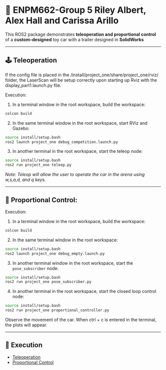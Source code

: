 # 🏫 ENPM662-Group 5 Riley Albert, Alex Hall and Carissa Arillo

This ROS2 package demonstrates **teleoperation and proportional control** of a **custom-designed** toy car with a trailer designed in **SolidWorks**

---

## 🕹️ Teleoperation

If the config file is placed in the <root workspace>/install/project_one/share/project_one/rviz/ folder, the LaserScan will be setup correctly upon starting up Rviz with the display_part1.launch.py file. 

Execution:

1. In a terminal window in the root workspace, build the workspace:
   
```bash
colcon build
```

2. In the same terminal window in the root workspace, start RViz and Gazebo:
   
```bash
source install/setup.bash
ros2 launch project_one debug_competition.launch.py
```

3. In another terminal in the root workspace, start the teleop node:
```bash
source install/setup.bash
ros2 run project_one teleop.py
```

*Note: Teleop will allow the user to operate the car in the arena using w,s,a,d, and q keys.*

---

## 🧠 Proportional Control:

Execution:

1. In a terminal window in the root workspace, build the workspace:

```bash
colcon build
```

2. In the same terminal window in the root workspace:

```bash
source install/setup.bash
ros2 launch project_one debug_empty.launch.py
```

3. In another terminal window in the root workspace, start the `pose_subscriber` node:

```bash
source install/setup.bash
ros2 run project_one pose_subscriber.py
```

4. In another terminal in the root workspace, start the closed loop control node:

```bash
source install/setup.bash
ros2 run project_one proportional_controller.py
```

Observe the movement of the car. When ctrl + c is entered in the terminal, the plots will appear.

---

## 🎥 Execution

- [Teleoperation](https://drive.google.com/file/d/1D8-hF6ZDiEbGhcGJF3loK9Fkj2LDi-zo/view?usp=sharing)
- [Proportional Control](https://drive.google.com/file/d/1pltz6T_K9bOQBhY81XqEgg7sT0FY-u-M/view?usp=sharing)
